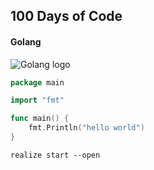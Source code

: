 ## 100 Days of Code
#### Golang

![Golang logo](https://blog.golang.org/go-brand/logos.jpg)

```go
package main

import "fmt"

func main() {
    fmt.Println("hello world")
}
```

```
realize start --open
```